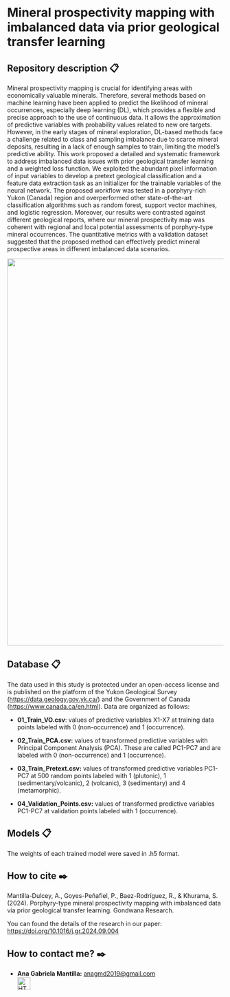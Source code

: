 # Mineral prospectivity mapping with imbalanced data via prior geological transfer learning

## Repository description 📋

Mineral prospectivity mapping is crucial for identifying areas with economically valuable minerals. Therefore, several methods based on machine learning have been applied to predict the likelihood of mineral occurrences, especially deep learning (DL), which provides a flexible and precise approach to the use of continuous data. It allows the approximation of predictive variables with probability values related to new ore targets. However, in the early stages of mineral exploration, DL-based methods face a challenge related to class and sampling imbalance due to scarce mineral deposits, resulting in a lack of enough samples to train, limiting the model’s predictive ability. This work proposed a detailed and systematic framework to address imbalanced data issues with prior geological transfer learning and a weighted loss function. We exploited the abundant pixel information of input variables to develop a pretext geological classification and a feature data extraction task as an initializer for the trainable variables of the neural network. The proposed workflow was tested in a porphyry-rich Yukon (Canada) region and overperformed other state-of-the-art classification algorithms such as random forest, support vector machines, and logistic regression. Moreover, our results were contrasted against different geological reports, where our mineral prospectivity map was coherent with regional and local potential assessments of porphyry-type mineral occurrences. The quantitative metrics with a validation dataset suggested that the proposed method can effectively predict mineral prospective areas in different imbalanced data scenarios.

<p align="center">
<img src="https://github.com/Anagabrielamantilla/TransferProspectivityLearning/blob/main/GraphicalAbstract.png" width="900">
</p>

## Database 📋

The data used in this study is protected under an open-access license and is published on the platform of the Yukon Geological Survey (https://data.geology.gov.yk.ca/) and the Government of Canada (https://www.canada.ca/en.html). Data are organized as follows:

* **01_Train_VO.csv**: values of predictive variables X1-X7 at training data points labeled with 0 (non-occurrence) and 1 (occurrence).

* **02_Train_PCA.csv:** values of transformed predictive variables with Principal Component Analysis (PCA). These are called PC1-PC7 and are labeled with 0 (non-occurrence) and 1 (occurrence). 

* **03_Train_Pretext.csv:** values of transformed predictive variables PC1-PC7 at 500 random points labeled with 1 (plutonic), 1 (sedimentary/volcanic), 2 (volcanic), 3 (sedimentary) and 4 (metamorphic). 

* **04_Validation_Points.csv:** values of transformed predictive variables PC1-PC7 at validation points labeled with 1 (occurrence).

## Models 📋

The weights of each trained model were saved in .h5 format.


## How to cite ✒️
Mantilla-Dulcey, A., Goyes-Peñafiel, P., Baez-Rodríguez, R., & Khurama, S. (2024). Porphyry-type mineral prospectivity mapping with imbalanced data via prior geological transfer learning. Gondwana Research.

You can found the details of the research in our paper: https://doi.org/10.1016/j.gr.2024.09.004 

## How to contact me? ✒️
* **Ana Gabriela Mantilla:** anagmd2019@gmail.com </br> <a href="https://www.linkedin.com/in/ana-gabriela-mantilla-24377a21a/">
  <img src="https://cdn-icons-png.flaticon.com/512/174/174857.png" alt="HTML tutorial" style="width:30px;height:30px;">
</a> </br> 
